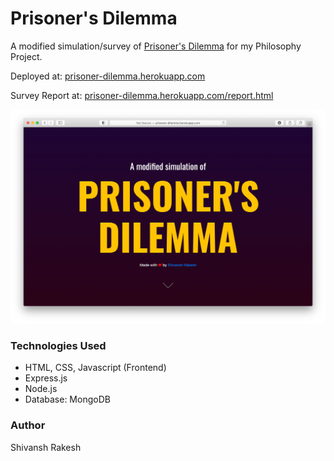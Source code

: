 # Prisoner's Dilemma
A modified simulation/survey of [Prisoner's Dilemma](https://en.wikipedia.org/wiki/Prisoner%27s_dilemma) for my Philosophy Project.

Deployed at: [prisoner-dilemma.herokuapp.com](http://prisoner-dilemma.herokuapp.com)

Survey Report at: [prisoner-dilemma.herokuapp.com/report.html](http://prisoner-dilemma.herokuapp.com/report.html)

![](screenshot-min.png)

### Technologies Used
- HTML, CSS, Javascript (Frontend)
- Express.js
- Node.js
- Database: MongoDB

### Author
Shivansh Rakesh
